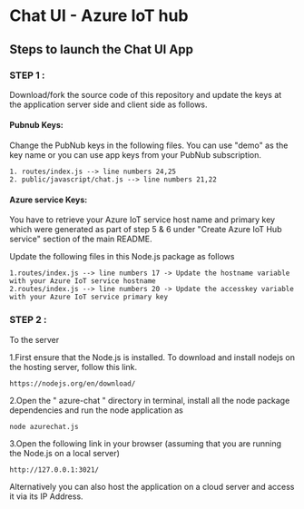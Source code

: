 # Chat UI - Azure IoT hub

## Steps to launch the Chat UI App

### STEP 1 :
Download/fork the source code of this repository and update the keys at the application server side and client side as follows.

#### Pubnub Keys: 
Change the PubNub keys in the following files. You can use "demo" as the key name or you can use app keys from your PubNub subscription.

    1. routes/index.js --> line numbers 24,25
    2. public/javascript/chat.js --> line numbers 21,22

#### Azure service Keys:
You have to retrieve your Azure IoT service host name and primary key which were generated as part of step 5 & 6 under "Create Azure IoT Hub service" section of the main README. 

Update the following files in this Node.js package as follows

    1.routes/index.js --> line numbers 17 -> Update the hostname variable with your Azure IoT service hostname 
    2.routes/index.js --> line numbers 20 -> Update the accesskey variable with your Azure IoT service primary key
    
### STEP 2 :

To the server

1.First ensure that the Node.js is installed. To download and install nodejs on the hosting server, follow this link.

    https://nodejs.org/en/download/

2.Open the " azure-chat " directory in terminal, install all the node package dependencies and run the node application as

    node azurechat.js

3.Open the following link in your browser (assuming that you are running the Node.js on a local server)

    http://127.0.0.1:3021/

Alternatively you can also host the application on a cloud server and access it via its IP Address.
